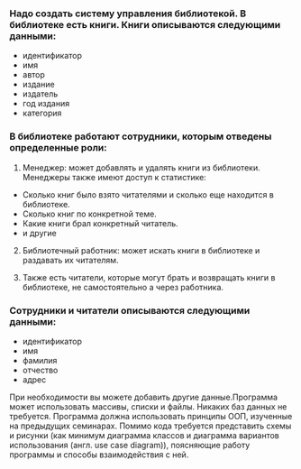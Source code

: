 ### Надо создать систему управления библиотекой. В библиотеке есть книги. Книги описываются следующими данными:

- идентификатор
- имя
- автор
- издание
- издатель
- год издания
- категория

### В библиотеке работают сотрудники, которым отведены определенные роли:

1. Менеджер: может добавлять и удалять книги из библиотеки. Менеджеры также имеют доступ к статистике:

- Сколько книг было взято читателями и сколько еще находится в библиотеке.
- Сколько книг по конкретной теме.
- Какие книги брал конкретный читатель.
- и другие

2. Библиотечный работник: может искать книги в библиотеке и раздавать их читателям.

3. Также есть читатели, которые могут брать и возвращать книги в библиотеке, не самостоятельно а через работника.

### Сотрудники и читатели описываются следующими данными:

- идентификатор
- имя
- фамилия
- отчество
- адрес

При необходимости вы можете добавить другие данные.Программа может использовать массивы, списки и файлы. Никаких баз данных не требуется. Программа должна использовать принципы ООП, изученные на предыдущих семинарах. Помимо кода требуется представить схемы и рисунки (как минимум диаграмма классов и диаграмма вариантов использования (англ. use case diagram)), поясняющие работу программы и способы взаимодействия с ней. 




